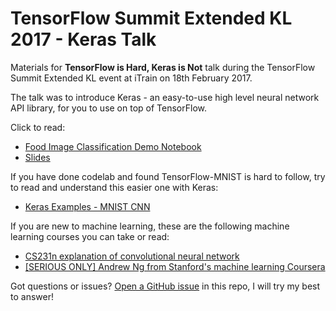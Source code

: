 TensorFlow Summit Extended KL 2017 - Keras Talk
===============================================

Materials for **TensorFlow is Hard, Keras is Not** talk during the TensorFlow Summit Extended KL event at iTrain on 18th February 2017.

The talk was to introduce Keras - an easy-to-use high level neural network API library, for you to use on top of TensorFlow.

Click to read:
* [Food Image Classification Demo Notebook](Keras%20-%20food%20classification%20demo.ipynb)
* [Slides](https://goo.gl/exTpVf)

If you have done codelab and found TensorFlow-MNIST is hard to follow, try to read and understand this easier one with Keras:
* [Keras Examples - MNIST CNN](https://github.com/fchollet/keras/blob/master/examples/mnist_cnn.py)

If you are new to machine learning, these are the following machine learning courses you can take or read:
* [CS231n explanation of convolutional neural network](http://cs231n.github.io/convolutional-networks/)
* [[SERIOUS ONLY] Andrew Ng from Stanford's machine learning Coursera](https://www.coursera.org/learn/machine-learning)

Got questions or issues? [Open a GitHub issue](https://github.com/anonoz/tfxkl17-keras/issues) in this repo, I will try my best to answer!
